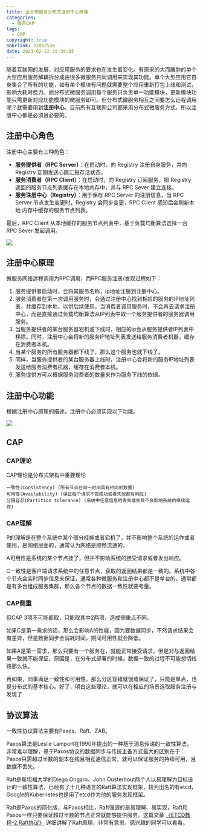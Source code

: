 ```yaml
---
title: 企业微服务分布式注册中心原理
categories:
  - 服务CAP
tags:
  - CAP
copyright: true
abbrlink: 22da253e
date: 2023-02-22 15:39:05
---
```


随着互联网的发展，对应用服务的要求也在发生着变化。有原来的大而臃肿的单个大型应用服务解耦拆分成由很多微服务共同调用来实现其功能。单个大型应用它自身集合了所有的功能，如有单个模块有问题就需要整个应用重新打包上线和测试，影响大耗时费力。而分布式微服务调用每个服务只负责单一功能模块，更新模块功能只需更新对应功能模块的微服务即可。但分布式微服务相互之间要怎么远程调用呢？就需要用到**注册中心**。目前所有互联网公司都采用分布式微服务方式，所以注册中心都是必须且必要的。



<!--more-->



## 注册中心角色

注册中心主要有三种角色：

- **服务提供者（RPC Server）**：在启动时，向 Registry 注册自身服务，并向 Registry 定期发送心跳汇报存活状态。
- **服务消费者（RPC Client）**：在启动时，向 Registry 订阅服务，把 Registry 返回的服务节点列表缓存在本地内存中，并与 RPC Sever 建立连接。
- **服务注册中心（Registry）**：用于保存 RPC Server 的注册信息，当 RPC Server 节点发生变更时，Registry 会同步变更，RPC Client 感知后会刷新本地 内存中缓存的服务节点列表。

最后，RPC Client 从本地缓存的服务节点列表中，基于负载均衡算法选择一台 RPC Sever 发起调用。


![](2.png)



## 注册中心原理

微服务网络远程调用为RPC调用，而RPC服务注册/发现过程如下：

1. 服务提供者启动时，会将其服务名称，ip地址注册到注册中心。
2. 服务消费者在第一次调用服务时，会通过注册中心找到相应的服务的IP地址列表，并缓存到本地，以供后续使用。当消费者调用服务时，不会再去请求注册中心，而是直接通过负载均衡算法从IP列表中取一个服务提供者的服务器调用服务。
3. 当服务提供者的某台服务器宕机或下线时，相应的ip会从服务提供者IP列表中移除。同时，注册中心会将新的服务IP地址列表发送给服务消费者机器，缓存在消费者本机。
4. 当某个服务的所有服务器都下线了，那么这个服务也就下线了。
5. 同样，当服务提供者的某台服务器上线时，注册中心会将新的服务IP地址列表发送给服务消费者机器，缓存在消费者本机。
6. 服务提供方可以根据服务消费者的数量来作为服务下线的依据。



## 注册中心功能

根据注册中心原理的描述，注册中心必须实现以下功能。

![](3.png)



## CAP

### CAP理论

CAP理论是分布式架构中重要理论

```
一致性(Consistency) (所有节点在同一时间具有相同的数据)
可用性(Availability) (保证每个请求不管成功或者失败都有响应)
分隔容忍(Partition tolerance) (系统中任意信息的丢失或失败不会影响系统的继续运作)
```

### CAP理解

P的理解是在整个系统中某个部分挂掉或者宕机了，并不影响整个系统的运作或者使用，是网络层面的，通常认为网络是顺畅流通的。

A可用性是系统的某个节点挂了，但并不影响系统的接受请求或者发出响应。

C一致性是客户端请求系统中的任意节点，获取的返回结果都是一致的。系统中各个节点会实时同步信息来保证，通常各种微服务和注册中心都不是单台的，通常都是有多台组成服务集群，那么各个节点的数据一致性就要考量。



### CAP侧重

但CAP 3项不可能都取，只能取其中2两项，造成侧重点不同。

如果C是第一需求的话，那么会影响A的性能，因为要数据同步，不然请求结果会有差异，但是数据同步会消耗时间，期间可用性就会降低。

如果A是第一需求，那么只要有一个服务在，就能正常接受请求，但是对与返回结果一致就不能保证，原因是，在分布式部署的时候，数据一致的过程不可能想切线路那么快。

再如果，同事满足一致性和可用性，那么分区容错就很难保证了，只能是单点，也是分布式的基本核心。好了，明白这些理论，就可以在相应的场景选取服务注册与发现了



## 协议算法

一致性协议算法主要有Paxos、Raft、ZAB。

Paxos算法是Leslie Lamport在1990年提出的一种基于消息传递的一致性算法，非常难以理解，基于Paxos协议的数据同步与传统主备方式最大的区别在于：Paxos只需超过半数的副本在线且相互通信正常，就可以保证服务的持续可用，且数据不丢失。

Raft是斯坦福大学的Diego Ongaro、John Ousterhout两个人以易理解为目标设计的一致性算法，已经有了十几种语言的Raft算法实现框架，较为出名的有etcd，Google的Kubernetes也是用了etcd作为他的服务发现框架。

Raft是Paxos的简化版，与Paxos相比，Raft强调的是易理解、易实现，Raft和Paxos一样只要保证超过半数的节点正常就能够提供服务。这篇文章 [《ETCD教程-2.Raft协议》](https://mp.weixin.qq.com/s?__biz=Mzg3OTU5NzQ1Mw==&mid=2247484080&idx=1&sn=24ccb6e7de6d7a274c75296799b57c32&chksm=cf034052f874c944a601a6eb50d524753d7adaf59c0f2326a47a3104302c2544a6901104668f&token=333114218&lang=zh_CN&scene=21#wechat_redirect) 详细讲解了Raft原理，非常有意思，感兴趣的同学可以看看。
